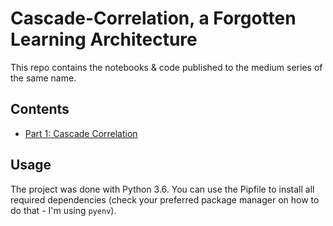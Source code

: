 # Cascade-Correlation, a Forgotten Learning Architecture

This repo contains the notebooks & code published to the medium series of the same name.

## Contents

- [Part 1: Cascade Correlation](https://github.com/ephe-meral/cascor/blob/master/cascor_part1.ipynb)

## Usage

The project was done with Python 3.6.
You can use the Pipfile to install all required dependencies (check your preferred package manager on how to do that - I'm using `pyenv`).
